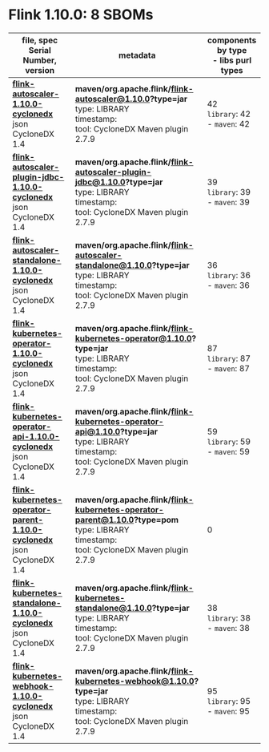 Flink 1.10.0: 8 SBOMs
=======

| file, spec<br>Serial Number, version| metadata | components<br>by type<br>- libs purl types |
| ----------------------------------- | -------- | ------------------------------------------ |
| **[flink-autoscaler-1.10.0-cyclonedx](maven/org.apache.flink/flink-autoscaler/1.10.0/flink-autoscaler-1.10.0-cyclonedx.json)**<br>json CycloneDX 1.4 | **maven/org.apache.flink/flink-autoscaler@1.10.0?type=jar**<br>type: LIBRARY<br>timestamp: <br>tool: CycloneDX Maven plugin 2.7.9 | 42<br>`library`: 42 <br>- `maven`: 42  |
| **[flink-autoscaler-plugin-jdbc-1.10.0-cyclonedx](maven/org.apache.flink/flink-autoscaler-plugin-jdbc/1.10.0/flink-autoscaler-plugin-jdbc-1.10.0-cyclonedx.json)**<br>json CycloneDX 1.4 | **maven/org.apache.flink/flink-autoscaler-plugin-jdbc@1.10.0?type=jar**<br>type: LIBRARY<br>timestamp: <br>tool: CycloneDX Maven plugin 2.7.9 | 39<br>`library`: 39 <br>- `maven`: 39  |
| **[flink-autoscaler-standalone-1.10.0-cyclonedx](maven/org.apache.flink/flink-autoscaler-standalone/1.10.0/flink-autoscaler-standalone-1.10.0-cyclonedx.json)**<br>json CycloneDX 1.4 | **maven/org.apache.flink/flink-autoscaler-standalone@1.10.0?type=jar**<br>type: LIBRARY<br>timestamp: <br>tool: CycloneDX Maven plugin 2.7.9 | 36<br>`library`: 36 <br>- `maven`: 36  |
| **[flink-kubernetes-operator-1.10.0-cyclonedx](maven/org.apache.flink/flink-kubernetes-operator/1.10.0/flink-kubernetes-operator-1.10.0-cyclonedx.json)**<br>json CycloneDX 1.4 | **maven/org.apache.flink/flink-kubernetes-operator@1.10.0?type=jar**<br>type: LIBRARY<br>timestamp: <br>tool: CycloneDX Maven plugin 2.7.9 | 87<br>`library`: 87 <br>- `maven`: 87  |
| **[flink-kubernetes-operator-api-1.10.0-cyclonedx](maven/org.apache.flink/flink-kubernetes-operator-api/1.10.0/flink-kubernetes-operator-api-1.10.0-cyclonedx.json)**<br>json CycloneDX 1.4 | **maven/org.apache.flink/flink-kubernetes-operator-api@1.10.0?type=jar**<br>type: LIBRARY<br>timestamp: <br>tool: CycloneDX Maven plugin 2.7.9 | 59<br>`library`: 59 <br>- `maven`: 59  |
| **[flink-kubernetes-operator-parent-1.10.0-cyclonedx](maven/org.apache.flink/flink-kubernetes-operator-parent/1.10.0/flink-kubernetes-operator-parent-1.10.0-cyclonedx.json)**<br>json CycloneDX 1.4 | **maven/org.apache.flink/flink-kubernetes-operator-parent@1.10.0?type=pom**<br>type: LIBRARY<br>timestamp: <br>tool: CycloneDX Maven plugin 2.7.9 | 0 |
| **[flink-kubernetes-standalone-1.10.0-cyclonedx](maven/org.apache.flink/flink-kubernetes-standalone/1.10.0/flink-kubernetes-standalone-1.10.0-cyclonedx.json)**<br>json CycloneDX 1.4 | **maven/org.apache.flink/flink-kubernetes-standalone@1.10.0?type=jar**<br>type: LIBRARY<br>timestamp: <br>tool: CycloneDX Maven plugin 2.7.9 | 38<br>`library`: 38 <br>- `maven`: 38  |
| **[flink-kubernetes-webhook-1.10.0-cyclonedx](maven/org.apache.flink/flink-kubernetes-webhook/1.10.0/flink-kubernetes-webhook-1.10.0-cyclonedx.json)**<br>json CycloneDX 1.4 | **maven/org.apache.flink/flink-kubernetes-webhook@1.10.0?type=jar**<br>type: LIBRARY<br>timestamp: <br>tool: CycloneDX Maven plugin 2.7.9 | 95<br>`library`: 95 <br>- `maven`: 95  |
